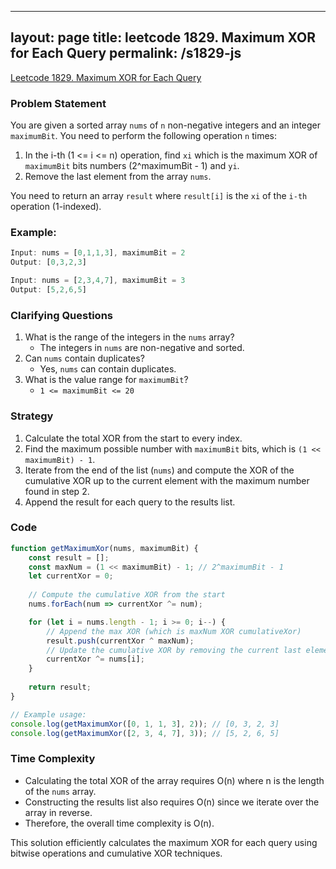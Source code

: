 
---
layout: page
title: leetcode 1829. Maximum XOR for Each Query
permalink: /s1829-js
---
[Leetcode 1829. Maximum XOR for Each Query](https://algoadvance.github.io/algoadvance/l1829)
### Problem Statement
You are given a sorted array `nums` of `n` non-negative integers and an integer `maximumBit`. You need to perform the following operation `n` times:

1. In the i-th (1 <= i <= n) operation, find `xi` which is the maximum XOR of `maximumBit` bits numbers (2^maximumBit - 1) and `yi`.
2. Remove the last element from the array `nums`.

You need to return an array `result` where `result[i]` is the `xi` of the `i-th` operation (1-indexed).

### Example:
```javascript
Input: nums = [0,1,1,3], maximumBit = 2
Output: [0,3,2,3]

Input: nums = [2,3,4,7], maximumBit = 3
Output: [5,2,6,5]
```

### Clarifying Questions
1. What is the range of the integers in the `nums` array?
   - The integers in `nums` are non-negative and sorted.
2. Can `nums` contain duplicates?
   - Yes, `nums` can contain duplicates.
3. What is the value range for `maximumBit`?
   - `1 <= maximumBit <= 20`
   
### Strategy
1. Calculate the total XOR from the start to every index.
2. Find the maximum possible number with `maximumBit` bits, which is `(1 << maximumBit) - 1`.
3. Iterate from the end of the list (`nums`) and compute the XOR of the cumulative XOR up to the current element with the maximum number found in step 2.
4. Append the result for each query to the results list.

### Code
```javascript
function getMaximumXor(nums, maximumBit) {
    const result = [];
    const maxNum = (1 << maximumBit) - 1; // 2^maximumBit - 1
    let currentXor = 0;
    
    // Compute the cumulative XOR from the start
    nums.forEach(num => currentXor ^= num);

    for (let i = nums.length - 1; i >= 0; i--) {
        // Append the max XOR (which is maxNum XOR cumulativeXor)
        result.push(currentXor ^ maxNum);
        // Update the cumulative XOR by removing the current last element
        currentXor ^= nums[i];
    }
    
    return result;
}

// Example usage:
console.log(getMaximumXor([0, 1, 1, 3], 2)); // [0, 3, 2, 3]
console.log(getMaximumXor([2, 3, 4, 7], 3)); // [5, 2, 6, 5]
```

### Time Complexity
- Calculating the total XOR of the array requires O(n) where n is the length of the `nums` array.
- Constructing the results list also requires O(n) since we iterate over the array in reverse.
- Therefore, the overall time complexity is O(n).

This solution efficiently calculates the maximum XOR for each query using bitwise operations and cumulative XOR techniques.